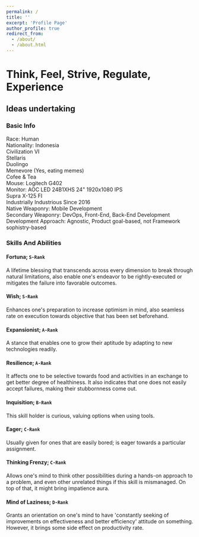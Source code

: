 ```yaml
---
permalink: /
title: ''
excerpt: 'Profile Page'
author_profile: true
redirect_from:
  - /about/
  - /about.html
---
```


# Think, Feel, Strive, Regulate, Experience

## Ideas undertaking  

### Basic Info

Race: Human  
Nationality: Indonesia  
Civilization VI  
Stellaris  
Duolingo  
Memevore (Yes, eating memes)  
Cofee & Tea  
Mouse: Logitech G402  
Monitor: AOC LED 24B1XHS 24" 1920x1080 IPS  
Supra X-125 FI  
Industrially Industrious Since 2016  
Native Weaponry:  Mobile Development  
Secondary Weaponry: DevOps, Front-End, Back-End Development  
Development Approach: Agnostic, Product goal-based, not Framework sophistry-based


### Skills And Abilities

#### Fortuna; `S-Rank`
A lifetime blessing that transcends across every dimension to break through natural limitations, also enable one's endeavor to be rightly-executed or mitigates the failure into favorable outcomes.

#### Wish; `S-Rank`
Enhances one's preparation to increase optimism in mind, also seamless rate on execution towards objective that has been set beforehand.

#### Expansionist; `A-Rank`
A stance that enables one to grow their aptitude by adapting to new technologies readily.

#### Resilience; `A-Rank`
It affects one to be selective towards food and activities in an exchange to get better degree of healthiness. It also indicates that one does not easily accept failures, making their stubbornness come out.

#### Inquisition; `B-Rank`
This skill holder is curious, valuing options when using tools. 

#### Eager; `C-Rank`
Usually given for ones that are easily bored; is eager towards a particular assignment.

#### Thinking Frenzy; `C-Rank`
Allows one's mind to think other possibilities during a hands-on approach to a problem, and even other unrelated things if this skill is mismanaged. On top of that, it might bring impatience aura.

#### Mind of Laziness; `D-Rank`
Grants an orientation on one's mind to have 'constantly seeking of improvements on effectiveness and better efficiency' attitude on something. However, it brings some side effect on productivity rate.
